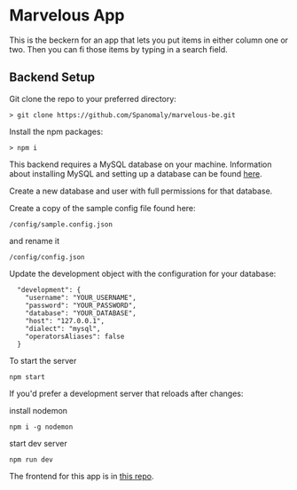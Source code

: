 # Marvelous App
This is the beckern for an app that lets you put items in either column one or two.  Then you can fi those items by typing in a search field.


## Backend Setup

Git clone the repo to your preferred directory:

    > git clone https://github.com/Spanomaly/marvelous-be.git

Install the npm packages:

    > npm i


This backend requires a MySQL database on your machine.  Information about installing MySQL and setting up a database can be found [here](https://dev.mysql.com/doc/mysql-getting-started/en/).

Create a new database and user with full permissions for that database.

Create a copy of the sample config file found here:

    /config/sample.config.json

and rename it

    /config/config.json

Update the development object with the configuration for your database:

      "development": {
        "username": "YOUR_USERNAME",
        "password": "YOUR_PASSWORD",
        "database": "YOUR_DATABASE",
        "host": "127.0.0.1",
        "dialect": "mysql",
        "operatorsAliases": false
      }

To start the server

    npm start


If you'd prefer a development server that reloads after changes:

install nodemon

    npm i -g nodemon

start dev server

    npm run dev

The frontend for this app is in [this repo](https://github.com/Spanomaly/marvelous-ui).
